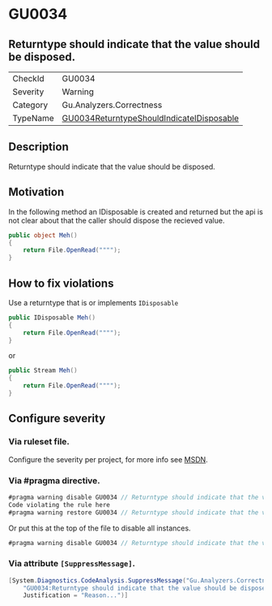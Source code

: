 # GU0034
## Returntype should indicate that the value should be disposed.

<!-- start generated table -->
<table>
<tr>
  <td>CheckId</td>
  <td>GU0034</td>
</tr>
<tr>
  <td>Severity</td>
  <td>Warning</td>
</tr>
<tr>
  <td>Category</td>
  <td>Gu.Analyzers.Correctness</td>
</tr>
<tr>
  <td>TypeName</td>
  <td><a href="https://github.com/JohanLarsson/Gu.Analyzers/blob/master/Gu.Analyzers.Analyzers/GU0034ReturntypeShouldIndicateIDisposable.cs">GU0034ReturntypeShouldIndicateIDisposable</a></td>
</tr>
</table>
<!-- end generated table -->

## Description

Returntype should indicate that the value should be disposed.

## Motivation

In the following method an IDisposable is created and returned but the api is not clear about that the caller should dispose the recieved value.

```C#
public object Meh()
{
    return File.OpenRead("""");
}
```

## How to fix violations

Use a returntype that is or implements `IDisposable`

```C#
public IDisposable Meh()
{
    return File.OpenRead("""");
}
```

or 

```C#
public Stream Meh()
{
    return File.OpenRead("""");
}
```
<!-- start generated config severity -->
## Configure severity

### Via ruleset file.

Configure the severity per project, for more info see [MSDN](https://msdn.microsoft.com/en-us/library/dd264949.aspx).

### Via #pragma directive.
```C#
#pragma warning disable GU0034 // Returntype should indicate that the value should be disposed.
Code violating the rule here
#pragma warning restore GU0034 // Returntype should indicate that the value should be disposed.
```

Or put this at the top of the file to disable all instances.
```C#
#pragma warning disable GU0034 // Returntype should indicate that the value should be disposed.
```

### Via attribute `[SuppressMessage]`.

```C#
[System.Diagnostics.CodeAnalysis.SuppressMessage("Gu.Analyzers.Correctness", 
    "GU0034:Returntype should indicate that the value should be disposed.", 
    Justification = "Reason...")]
```
<!-- end generated config severity -->